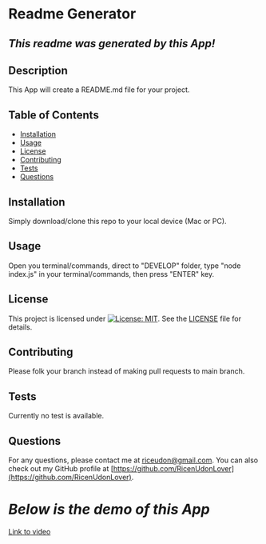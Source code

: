 
# Readme Generator

## *This readme was generated by this App!*

## Description

This App will create a README.md file for your project.

## Table of Contents

* [Installation](#installation)
* [Usage](#usage)
* [License](#license)
* [Contributing](#contributing)
* [Tests](#tests)
* [Questions](#questions)

## Installation

Simply download/clone this repo to your local device (Mac or PC).

## Usage

Open you terminal/commands, direct to "DEVELOP" folder, type "node index.js" in your terminal/commands, then press "ENTER" key.


## License 

This project is licensed under [![License: MIT](https://img.shields.io/badge/License-MIT-yellow.svg)](https://opensource.org/licenses/MIT). See the [LICENSE](https://opensource.org/licenses/MIT) file for details.

## Contributing

Please folk your branch instead of making pull requests to main branch.

## Tests

Currently no test is available.

## Questions

For any questions, please contact me at [riceudon@gmail.com](mailto:riceudon@gmail.com). You can also check out my GitHub profile at [https://github.com/RicenUdonLover](https://github.com/RicenUdonLover).

# *Below is the demo of this App*


[Link to video](https://youtu.be/FA0ewU5uYKE)

